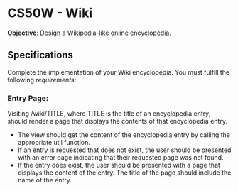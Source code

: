 # CS50W - Wiki

**Objective**: Design a Wikipedia-like online encyclopedia.

## Specifications

Complete the implementation of your Wiki encyclopedia. You must fulfill the following *requirements*:

### **Entry Page**: 

Visiting /wiki/TITLE, where TITLE is the title of an encyclopedia entry, should render a page that displays the contents of that encyclopedia entry.

* The view should get the content of the encyclopedia entry by calling the appropriate util function.
* If an entry is requested that does not exist, the user should be presented with an error page indicating that their requested page was not found.
* If the entry does exist, the user should be presented with a page that displays the content of the entry. The title of the page should include the name of the entry.
